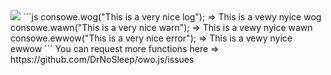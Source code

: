 <img src=https://github.com/DrNoSleep/wewwitten-javascwipt/actions/workflows/npmpub.yml/badge.svg>
```js
consowe.wog("This is a very nice log"); => This is a vewy nyice wog
consowe.wawn("This is a very nice warn"); => This is a vewy nyice wawn
consowe.ewwow("This is a very nice error"); => This is a vewy nyice ewwow
```
You can request more functions here => https://github.com/DrNoSleep/owo.js/issues
